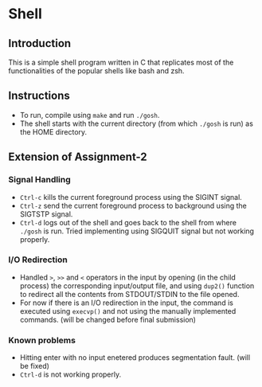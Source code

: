 # Shell

## Introduction
This is a simple shell program written in C that replicates most of the functionalities of the popular shells like bash and zsh.

## Instructions
* To run, compile using `make` and run `./gosh`.
* The shell starts with the current directory (from which `./gosh` is run) as the HOME directory.

## Extension of Assignment-2

### Signal Handling
* `Ctrl-c` kills the current foreground process using the SIGINT signal.
* `Ctrl-z` send the current foreground process to background using the SIGTSTP signal.
* `Ctrl-d` logs out of the shell and goes back to the shell from where `./gosh` is run. Tried implementing using SIGQUIT signal but not working properly.

### I/O Redirection
* Handled `>`, `>>` and `<` operators in the input by opening (in the child process) the corresponding input/output file, and using `dup2()` function to redirect all the contents from STDOUT/STDIN to the file opened.
* For now if there is an I/O redirection in the input, the command is executed using `execvp()` and not using the manually implemented commands. (will be changed before final submission)

### Known problems
* Hitting enter with no input enetered produces segmentation fault. (will be fixed)
* `Ctrl-d` is not working properly.

